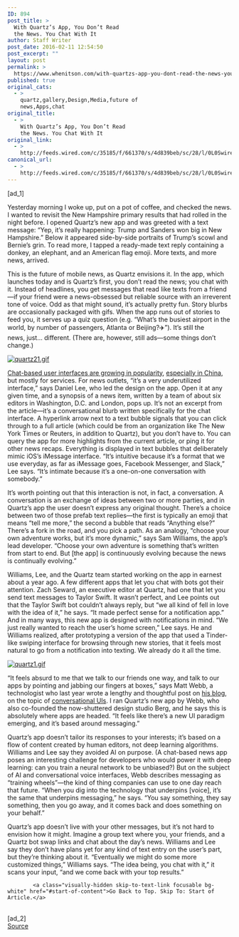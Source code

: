 ```yaml
---
ID: 894
post_title: >
  With Quartz’s App, You Don’t Read
  the News. You Chat With It
author: Staff Writer
post_date: 2016-02-11 12:54:50
post_excerpt: ""
layout: post
permalink: >
  https://www.whenitson.com/with-quartzs-app-you-dont-read-the-news-you-chat-with-it/
published: true
original_cats:
  - >
    quartz,gallery,Design,Media,future of
    news,Apps,chat
original_title:
  - >
    With Quartz’s App, You Don’t Read
    the News. You Chat With It
original_link:
  - >
    http://feeds.wired.com/c/35185/f/661370/s/4d839beb/sc/28/l/0L0Swired0N0C20A160C0A20Cwith0Equartzs0Eapp0Eyou0Edont0Eread0Ethe0Enews0Eyou0Echat0Ewith0Eit0C/story01.htm
canonical_url:
  - >
    http://feeds.wired.com/c/35185/f/661370/s/4d839beb/sc/28/l/0L0Swired0N0C20A160C0A20Cwith0Equartzs0Eapp0Eyou0Edont0Eread0Ethe0Enews0Eyou0Echat0Ewith0Eit0C/story01.htm
---
```

 [ad_1]
<br><div id=""><p>Yesterday morning I woke up, put on a pot of coffee, and checked the news. I wanted to revisit the New Hampshire primary results that had rolled in the night before. I opened Quartz’s new app and was greeted with a text message: “Yep, it’s really happening: Trump and Sanders won big in New Hampshire.” Below it appeared side-by-side portraits of Trump’s scowl and Bernie’s grin. To read more, I tapped a ready-made text reply containing a donkey, an elephant, and an American flag emoji. More texts, and more news, arrived.</p>
<p>This is the future of mobile news, as Quartz envisions it. In the app, which launches today and is Quartz’s first, you don’t read the news; you chat with it. Instead of headlines, you get messages that read like texts from a friend—if your friend were a news-obsessed but reliable source with an irreverent tone of voice. Odd as that might sound, it’s actually pretty fun. Story blurbs are occasionally packaged with gifs. When the app runs out of stories to feed you, it serves up a quiz question (e.g. “What’s the busiest airport in the world, by number of passengers, Atlanta or Beijing?✈️”). It’s still the news, just… different. (There are, however, still ads—some things don’t change.)</p>
<p><a href="http://www.whenitson.com/wp-content/uploads/2016/02/With-Quartzs-App-You-Dont-Read-the-News-You-Chat-With-It.gif"><img class="full-width wp-image-1973673" src="http://www.whenitson.com/wp-content/uploads/2016/02/With-Quartzs-App-You-Dont-Read-the-News-You-Chat-With-It.gif" alt="quartz21.gif"/></a></p>
<p><a href="http://www.wired.com/2015/06/future-ui-design-old-school-text-messages/">Chat-based user interfaces are growing in popularity</a>, <a href="http://www.wired.com/2014/12/surprising-ideas-chinese-frontier-ui-design/">especially in China</a>, but mostly for services. For news outlets, “it’s a very underutilized interface,” says Daniel Lee, who led the design on the app. Open it at any given time, and a synopsis of a news item, written by a team of about six editors in Washington, D.C. and London, pops up. It’s not an excerpt from the article—it’s a conversational blurb written specifically for the chat interface. A hyperlink arrow next to a text bubble signals that you can click through to a full article (which could be from an organization like The New York Times or Reuters, in addition to Quartz), but you don’t have to. You can query the app for more highlights from the current article, or ping it for other news recaps. Everything is displayed in text bubbles that deliberately mimic iOS’s iMessage interface. “It’s intuitive because it’s a format that we use everyday, as far as iMessage goes, Facebook Messenger, and Slack,” Lee says. “It’s intimate because it’s a one-on-one conversation with somebody.”</p>
<p>It’s worth pointing out that this interaction is not, in fact, a conversation. A conversation is an exchange of ideas between two or more parties, and in Quartz’s app the user doesn’t express any original thought. There’s a choice between two of those prefab text replies—the first is typically an emoji that means “tell me more,” the second a bubble that reads “Anything else?” There’s a fork in the road, and you pick a path. As an analogy, “choose your own adventure works, but it’s more dynamic,” says Sam Williams, the app’s lead developer. “Choose your own adventure is something that’s written from start to end. But [the app] is continuously evolving because the news is continually evolving.”</p>
<p>Williams, Lee, and the Quartz team started working on the app in earnest about a year ago. A few different apps that let you chat with bots got their attention. Zach Seward, an executive editor at Quartz, had one that let you send text messages to Taylor Swift. It wasn’t perfect, and Lee points out that the Taylor Swift bot couldn’t always reply, but “we all kind of fell in love with the idea of it,” he says. “It made perfect sense for a notification app.” And in many ways, this new app is designed with notifications in mind. “We just really wanted to reach the user’s home screen,” Lee says. He and Williams realized, after prototyping a version of the app that used a Tinder-like swiping interface for browsing through new stories, that it feels most natural to go from a notification into texting. We already do it all the time.</p>
<p><a href="http://www.whenitson.com/wp-content/uploads/2016/02/1455195290_76_With-Quartzs-App-You-Dont-Read-the-News-You-Chat-With-It.gif"><img class="full-width wp-image-1973672" src="http://www.whenitson.com/wp-content/uploads/2016/02/1455195290_76_With-Quartzs-App-You-Dont-Read-the-News-You-Chat-With-It.gif" alt="quartz1.gif"/></a></p>
<p>“It feels absurd to me that we talk to our friends one way, and talk to our apps by pointing and jabbing our fingers at boxes,” says Matt Webb, a technologist who last year wrote a lengthy and thoughtful post on <a href="http://interconnected.org/home/">his blog</a>, on the topic of <a href="http://interconnected.org/home/2015/06/16/conversational_uis">conversational UIs</a>. I ran Quartz’s new app by Webb, who also co-founded the now-shuttered design studio Berg, and he says this is absolutely where apps are headed. “It feels like there’s a new UI paradigm emerging, and it’s based around messaging.”</p>
<p>Quartz’s app doesn’t tailor its responses to your interests; it’s based on a flow of content created by human editors, not deep learning algorithms. Williams and Lee say they avoided AI on purpose. (A chat-based news app poses an interesting challenge for developers who would power it with deep learning: can you train a neural network to be unbiased?) But on the subject of AI and conversational voice interfaces, Webb describes messaging as “training wheels”—the kind of thing companies can use to one day reach that future. “When you dig into the technology that underpins [voice], it’s the same that underpins messaging,” he says. “You say something, they say something, then you go away, and it comes back and does something on your behalf.”</p>
<p>Quartz’s app doesn’t live with your other messages, but it’s not hard to envision how it might. Imagine a group text where you, your friends, and a Quartz bot swap links and chat about the day’s news. Williams and Lee say they don’t have plans yet for any kind of text entry on the user’s part, but they’re thinking about it. “Eventually we might do some more customized things,” Williams says. “The idea being, you chat with it,” it scans your input, “and we come back with your top results.”</p>

			<a class="visually-hidden skip-to-text-link focusable bg-white" href="#start-of-content">Go Back to Top. Skip To: Start of Article.</a>

			
</div>
<br>[ad_2]
<br><a href="http://feeds.wired.com/c/35185/f/661370/s/4d839beb/sc/28/l/0L0Swired0N0C20A160C0A20Cwith0Equartzs0Eapp0Eyou0Edont0Eread0Ethe0Enews0Eyou0Echat0Ewith0Eit0C/story01.htm">Source </a>